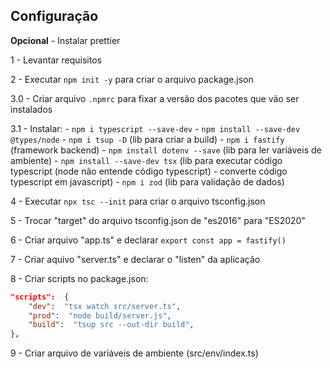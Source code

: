 ## Configuração

**Opcional**
    - Instalar prettier

1 - Levantar requisitos

2 - Executar `npm init -y` para criar o arquivo package.json

3.0 - Criar arquivo `.npmrc` para fixar a versão dos pacotes que vão ser instalados

3.1 - Instalar:
    - `npm i typescript --save-dev`
    - `npm install --save-dev @types/node`
    - `npm i tsup -D` (lib para criar a build)
    - `npm i fastify` (framework backend)
    - `npm install dotenv --save` (lib para ler variáveis de ambiente)
    - `npm install --save-dev tsx` (lib para executar código typescript (node não entende código typescript) - converte código typescript em javascript)
    - `npm i zod` (lib para validação de dados)

4 - Executar `npx tsc --init` para criar o arquivo tsconfig.json

5 - Trocar "target" do arquivo tsconfig.json de "es2016" para "ES2020"

6 - Criar arquivo "app.ts" e declarar `export const app = fastify()`

7 - Criar aquivo "server.ts" e declarar o "listen" da aplicação 

8 - Criar scripts no package.json:
```json
"scripts":  {
	"dev":  "tsx watch src/server.ts",
	"prod":  "node build/server.js",
	"build":  "tsup src --out-dir build",
},
```

9 - Criar arquivo de variáveis de ambiente (src/env/index.ts)

